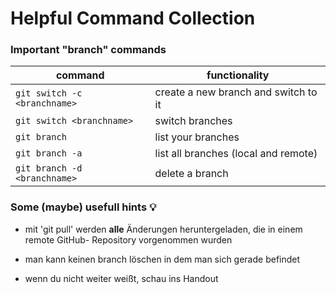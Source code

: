 # Helpful Command Collection

### Important "branch" commands

| command                      | functionality                        |
| ---------------------------- | ------------------------------------ |
| `git switch -c <branchname>` | create a new branch and switch to it |
| `git switch <branchname>`    | switch branches                      |
| `git branch`                 | list your branches                   |
| `git branch -a`              | list all branches (local and remote) |
| `git branch -d <branchname>` | delete a branch                      |

### Some (maybe) usefull hints 💡

- mit 'git pull' werden **alle** Änderungen heruntergeladen, die in einem remote GitHub- Repository vorgenommen wurden

- man kann keinen branch löschen in dem man sich gerade befindet

- wenn du nicht weiter weißt, schau ins Handout
